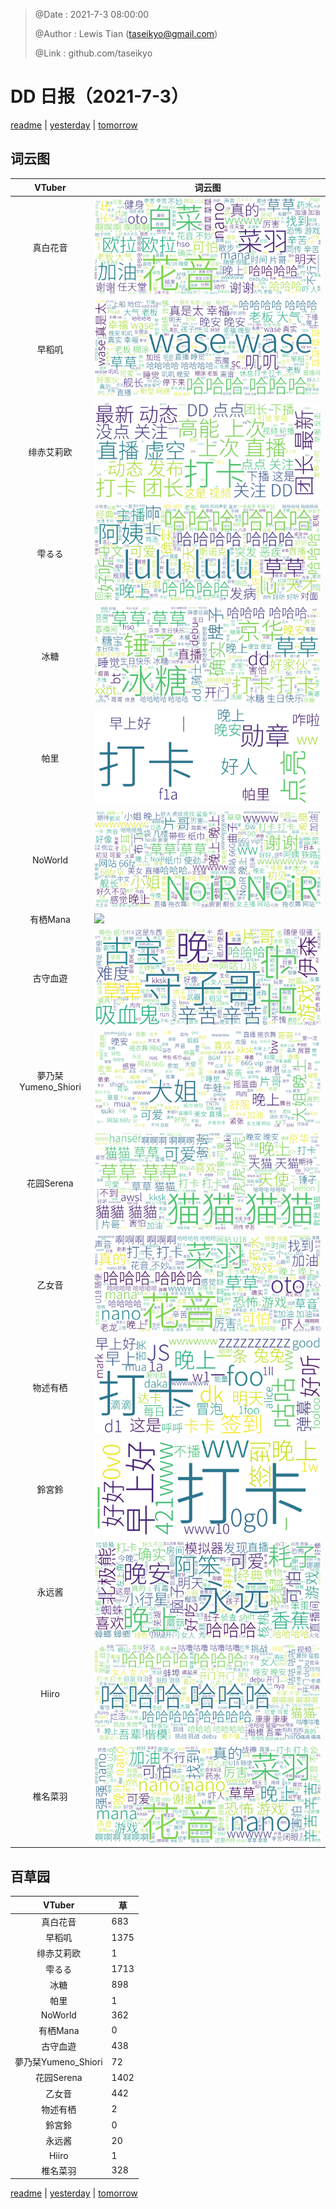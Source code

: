 > @Date    : 2021-7-3 08:00:00
>
> @Author  : Lewis Tian (taseikyo@gmail.com)
>
> @Link    : github.com/taseikyo

# DD 日报（2021-7-3）

[readme](../README.md) | [yesterday](2021-7-2.md) | [tomorrow](2021-7-4.md)

## 词云图

|VTuber|词云图|
|:-:|-|
|真白花音|![](../../images/daily/21402309_2021-7-3_purge_wordcloud.png)|
|早稻叽|![](../../images/daily/41682_2021-7-3_purge_wordcloud.png)|
|绯赤艾莉欧|![](../../images/daily/21396545_2021-7-3_purge_wordcloud.png)|
|雫るる|![](../../images/daily/21013446_2021-7-3_purge_wordcloud.png)|
|冰糖|![](../../images/daily/876396_2021-7-3_purge_wordcloud.png)|
|帕里|![](../../images/daily/4895312_2021-7-3_purge_wordcloud.png)|
|NoWorld|![](../../images/daily/21448649_2021-7-3_purge_wordcloud.png)|
|有栖Mana|![](../../images/daily/6542258_2021-7-3_purge_wordcloud.png)|
|古守血遊|![](../../images/daily/8725120_2021-7-3_purge_wordcloud.png)|
|夢乃栞Yumeno_Shiori|![](../../images/daily/14052636_2021-7-3_purge_wordcloud.png)|
|花园Serena|![](../../images/daily/14327465_2021-7-3_purge_wordcloud.png)|
|乙女音|![](../../images/daily/21320551_2021-7-3_purge_wordcloud.png)|
|物述有栖|![](../../images/daily/21449083_2021-7-3_purge_wordcloud.png)|
|鈴宮鈴|![](../../images/daily/21685677_2021-7-3_purge_wordcloud.png)|
|永远酱|![](../../images/daily/21701071_2021-7-3_purge_wordcloud.png)|
|Hiiro|![](../../images/daily/21919321_2021-7-3_purge_wordcloud.png)|
|椎名菜羽|![](../../images/daily/22347054_2021-7-3_purge_wordcloud.png)|

## 百草园

|VTuber|草|
|:-:|-|
|真白花音|683|
|早稻叽|1375|
|绯赤艾莉欧|1|
|雫るる|1713|
|冰糖|898|
|帕里|1|
|NoWorld|362|
|有栖Mana|0|
|古守血遊|438|
|夢乃栞Yumeno_Shiori|72|
|花园Serena|1402|
|乙女音|442|
|物述有栖|2|
|鈴宮鈴|0|
|永远酱|20|
|Hiiro|1|
|椎名菜羽|328|

[readme](../README.md) | [yesterday](2021-7-2.md) | [tomorrow](2021-7-4.md)

